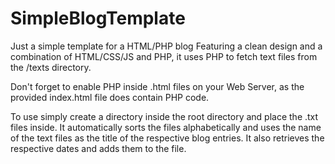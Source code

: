 # SimpleBlogTemplate
Just a simple template for a HTML/PHP blog
Featuring a clean design and a combination of HTML/CSS/JS and PHP, it uses PHP to fetch text files from the /texts directory. 

Don't forget to enable PHP inside .html files on your Web Server, as the provided index.html file does contain PHP code.

To use simply create a directory inside the root directory and place the .txt files inside. It automatically sorts the files alphabetically and uses the name of the text files as the title of the respective blog entries. It also retrieves the respective dates and adds them to the file.
